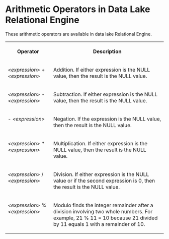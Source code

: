 <!-- loioa4f139a584f2101594e0af9314aee3f4 -->

# Arithmetic Operators in Data Lake Relational Engine

These arithmetic operators are available in data lake Relational Engine.




<table>
<tr>
<th valign="top">

Operator

</th>
<th valign="top">

Description

</th>
</tr>
<tr>
<td valign="top">

*<expression\>* + *<expression\>*

</td>
<td valign="top">

Addition. If either expression is the NULL value, then the result is the NULL value.

</td>
</tr>
<tr>
<td valign="top">

*<expression\>* - *<expression\>*

</td>
<td valign="top">

Subtraction. If either expression is the NULL value, then the result is the NULL value.

</td>
</tr>
<tr>
<td valign="top">

\- *<expression\>*

</td>
<td valign="top">

Negation. If the expression is the NULL value, then the result is the NULL value.

</td>
</tr>
<tr>
<td valign="top">

*<expression\>* \* *<expression\>*

</td>
<td valign="top">

Multiplication. If either expression is the NULL value, then the result is the NULL value.

</td>
</tr>
<tr>
<td valign="top">

*<expression\>* / *<expression\>*

</td>
<td valign="top">

Division. If either expression is the NULL value or if the second expression is 0, then the result is the NULL value.

</td>
</tr>
<tr>
<td valign="top">

*<expression\>* % *<expression\>*

</td>
<td valign="top">

Modulo finds the integer remainder after a division involving two whole numbers. For example, 21 % 11 = 10 because 21 divided by 11 equals 1 with a remainder of 10.

</td>
</tr>
</table>

